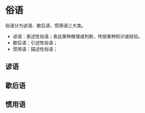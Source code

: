 # 俗语

俗语分为谚语、歇后语、惯用语三大类。

* 谚语：表述性俗语；表达某种推理或判断，传授某种知识或经验。
* 歇后语：引述性俗语；
* 惯用语：描述性俗语；

## 谚语

## 歇后语

## 惯用语